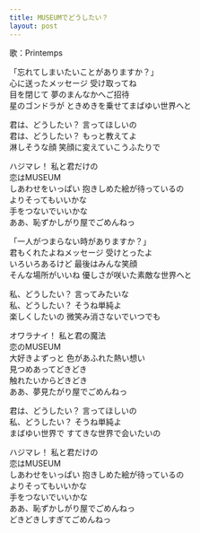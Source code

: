 ```yaml
---
title: MUSEUMでどうしたい？
layout: post
---
```

歌：Printemps

<p><a class="hanayo">「忘れてしまいたいことがありますか？」<br />
心に送ったメッセージ 受け取ってね</a><br />
<a class="kotori">目を閉じて 夢のまんなかへご招待<br />
星のゴンドラが ときめきを乗せてまばゆい世界へと</a></p>

<p><a class="honoka">君は、どうしたい？ 言ってほしいの</a><br />
<a class="kotori">君は、どうしたい？ もっと教えてよ</a><br />
<a class="hanayo">淋しそうな顔 笑顔に変えていこうふたりで</a></p>

<p>ハジマレ！ 私と君だけの<br />
恋はMUSEUM<br />
しあわせをいっぱい 抱きしめた絵が待っているの<br />
よりそってもいいかな<br />
手をつないでいいかな<br />
ああ、恥ずかしがり屋でごめんねっ</p>

<p><a class="honoka">「一人がつまらない時がありますか？」<br />
君もくれたよねメッセージ 受けとったよ</a><br />
<a class="hanayo">いろいろあるけど 最後はみんな笑顔<br />
そんな場所がいいね 優しさが咲いた素敵な世界へと</a></p>

<p><a class="kotori">私、どうしたい？ 言ってみたいな</a><br />
<a class="hanayo">私、どうしたい？ そうね単純よ</a><br />
<a class="honoka">楽しくしたいの 微笑み消さないでいつでも</a></p>

<p>オワラナイ！ 私と君の魔法<br />
恋のMUSEUM<br />
大好きよずっと 色があふれた熱い想い<br />
見つめあってどきどき<br />
触れたいからどきどき<br />
ああ、夢見たがり屋でごめんねっ</p>

<p><a class="honoka">君は、どうしたい？ 言ってほしいの</a><br />
<a class="hanayo">私、どうしたい？ そうね単純よ</a><br />
<a class="kotori">まばゆい世界で すてきな世界で会いたいの</a></p>

<p>ハジマレ！ 私と君だけの<br />
恋はMUSEUM<br />
しあわせをいっぱい 抱きしめた絵が待っているの<br />
よりそってもいいかな<br />
手をつないでいいかな<br />
ああ、恥ずかしがり屋でごめんねっ<br />
どきどきしすぎてごめんねっ</p>